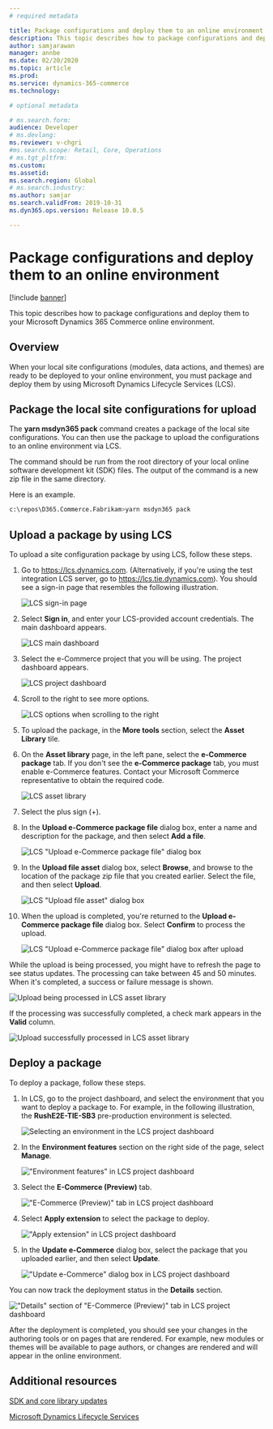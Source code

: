 ```yaml
---
# required metadata

title: Package configurations and deploy them to an online environment
description: This topic describes how to package configurations and deploy them to your Microsoft Dynamics 365 Commerce online environment.
author: samjarawan
manager: annbe
ms.date: 02/20/2020
ms.topic: article
ms.prod: 
ms.service: dynamics-365-commerce
ms.technology: 

# optional metadata

# ms.search.form: 
audience: Developer
# ms.devlang: 
ms.reviewer: v-chgri
#ms.search.scope: Retail, Core, Operations
# ms.tgt_pltfrm: 
ms.custom: 
ms.assetid: 
ms.search.region: Global
# ms.search.industry: 
ms.author: samjar
ms.search.validFrom: 2019-10-31
ms.dyn365.ops.version: Release 10.0.5

---
```


# Package configurations and deploy them to an online environment

[!include [banner](../includes/banner.md)]

This topic describes how to package configurations and deploy them to your Microsoft Dynamics 365 Commerce online environment.

## Overview

When your local site configurations (modules, data actions, and themes) are ready to be deployed to your online environment, you must package and deploy them by using Microsoft Dynamics Lifecycle Services (LCS).

## Package the local site configurations for upload

The **yarn msdyn365 pack** command creates a package of the local site configurations. You can then use the package to upload the configurations to an online environment via LCS.

The command should be run from the root directory of your local online software development kit (SDK) files. The output of the command is a new zip file in the same directory.

Here is an example.

``` bash
c:\repos\D365.Commerce.Fabrikam>yarn msdyn365 pack
```

## Upload a package by using LCS

To upload a site configuration package by using LCS, follow these steps.

1. Go to <https://lcs.dynamics.com>. (Alternatively, if you're using the test integration LCS server, go to <https://lcs.tie.dynamics.com>). You should see a sign-in page that resembles the following illustration.

    ![LCS sign-in page](media/lcs-deploy-1.png)

1. Select **Sign in**, and enter your LCS-provided account credentials. The main dashboard appears.

    ![LCS main dashboard](media/lcs-deploy-2.png)

1. Select the e-Commerce project that you will be using. The project dashboard appears.

    ![LCS project dashboard](media/lcs-deploy-3.png)

1. Scroll to the right to see more options.

    ![LCS options when scrolling to the right](media/lcs-deploy-4.png)

1. To upload the package, in the **More tools** section, select the **Asset Library** tile.
1. On the **Asset library** page, in the left pane, select the **e-Commerce package** tab. If you don't see the **e-Commerce package** tab, you must enable e-Commerce features. Contact your Microsoft Commerce representative to obtain the required code.

    ![LCS asset library](media/lcs-deploy-5.png)

1. Select the plus sign (+).
1. In the **Upload e-Commerce package file** dialog box, enter a name and description for the package, and then select **Add a file**.

    ![LCS "Upload e-Commerce package file" dialog box](media/lcs-deploy-6.png)

1. In the **Upload file asset** dialog box, select **Browse**, and browse to the location of the package zip file that you created earlier. Select the file, and then select **Upload**.

    ![LCS "Upload file asset" dialog box](media/lcs-deploy-7.png)

1. When the upload is completed, you're returned to the **Upload e-Commerce package file** dialog box. Select **Confirm** to process the upload.

    ![LCS "Upload e-Commerce package file" dialog box after upload](media/lcs-deploy-8.png)

While the upload is being processed, you might have to refresh the page to see status updates. The processing can take between 45 and 50 minutes. When it's completed, a success or failure message is shown.

![Upload being processed in LCS asset library](media/lcs-deploy-9.png)

If the processing was successfully completed, a check mark appears in the **Valid** column.

![Upload successfully processed in LCS asset library](media/lcs-deploy-10.png)

## Deploy a package

To deploy a package, follow these steps.

1. In LCS, go to the project dashboard, and select the environment that you want to deploy a package to. For example, in the following illustration, the **RushE2E-TIE-SB3** pre-production environment is selected.

    ![Selecting an environment in the LCS project dashboard](media/lcs-deploy-11.png)

1. In the **Environment features** section on the right side of the page, select **Manage**.

    !["Environment features" in LCS project dashboard](media/lcs-deploy-12.png)

1. Select the **E-Commerce (Preview)** tab.

    !["E-Commerce (Preview)" tab in LCS project dashboard](media/lcs-deploy-13.png)

1. Select **Apply extension** to select the package to deploy.

    !["Apply extension" in LCS project dashboard](media/lcs-deploy-14.png)

1. In the **Update e-Commerce** dialog box, select the package that you uploaded earlier, and then select **Update**.

    !["Update e-Commerce" dialog box in LCS project dashboard](media/lcs-deploy-15.png)

You can now track the deployment status in the **Details** section.

!["Details" section of "E-Commerce (Preview)" tab in LCS project dashboard](media/lcs-deploy-16.png)

After the deployment is completed, you should see your changes in the authoring tools or on pages that are rendered. For example, new modules or themes will be available to page authors, or changes are rendered and will appear in the online environment.

## Additional resources

[SDK and core library updates](sdk-updates.md)

[Microsoft Dynamics Lifecycle Services](https://lcs.dynamics.com/)
